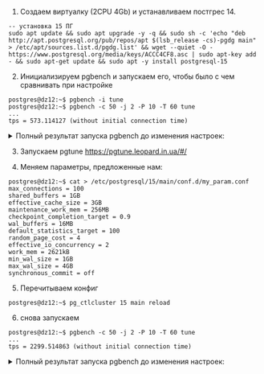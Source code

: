 1. Создаем виртуалку (2CPU 4Gb) и устанавливаем постгрес 14.   
```
-- установка 15 ПГ
sudo apt update && sudo apt upgrade -y -q && sudo sh -c 'echo "deb http://apt.postgresql.org/pub/repos/apt $(lsb_release -cs)-pgdg main" > /etc/apt/sources.list.d/pgdg.list' && wget --quiet -O - https://www.postgresql.org/media/keys/ACCC4CF8.asc | sudo apt-key add - && sudo apt-get update && sudo apt -y install postgresql-15
```

2. Инициализируем pgbench и запускаем его, чтобы было с чем сравнивать при настройке
```
postgres@dz12:~$ pgbench -i tune  
postgres@dz12:~$ pgbench -c 50 -j 2 -P 10 -T 60 tune  
...
tps = 573.114127 (without initial connection time)  
```  
<details>
<summary>Полный результат запуска pgbench до изменения настроек: </summary>  
  
pgbench (15.2 (Ubuntu 15.2-1.pgdg22.04+1))  
starting vacuum...end.  
progress: 10.0 s, 476.8 tps, lat 102.722 ms stddev 119.512, 0 failed  
progress: 20.0 s, 582.2 tps, lat 86.712 ms stddev 96.738, 0 failed  
progress: 30.0 s, 661.8 tps, lat 75.303 ms stddev 69.026, 0 failed  
progress: 40.0 s, 583.8 tps, lat 85.287 ms stddev 85.399, 0 failed  
progress: 50.0 s, 507.1 tps, lat 98.089 ms stddev 100.989, 0 failed  
progress: 60.0 s, 626.0 tps, lat 80.594 ms stddev 94.691, 0 failed  
transaction type: <builtin: TPC-B (sort of)>  
scaling factor: 1  
query mode: simple  
number of clients: 50  
number of threads: 2  
maximum number of tries: 1  
duration: 60 s  
number of transactions actually processed: 34427  
number of failed transactions: 0 (0.000%)  
latency average = 87.124 ms  
latency stddev = 94.567 ms  
initial connection time = 61.261 ms  
tps = 573.114127 (without initial connection time)  
</details>

3. Запускаем pgtune 
https://pgtune.leopard.in.ua/#/

4. Меняем параметры, предложенные нам:  
```
postgres@dz12:~$ cat > /etc/postgresql/15/main/conf.d/my_param.conf
max_connections = 100         
shared_buffers = 1GB
effective_cache_size = 3GB
maintenance_work_mem = 256MB
checkpoint_completion_target = 0.9
wal_buffers = 16MB
default_statistics_target = 100
random_page_cost = 4
effective_io_concurrency = 2
work_mem = 2621kB
min_wal_size = 1GB
max_wal_size = 4GB
synchronous_commit = off
```  
5. Перечитываем конфиг  
```
postgres@dz12:~$ pg_ctlcluster 15 main reload
```
6. снова запускаем  
```
postgres@dz12:~$ pgbench -c 50 -j 2 -P 10 -T 60 tune
...
tps = 2299.514863 (without initial connection time)
```  
<details>
<summary>Полный результат запуска pgbench до изменения настроек: </summary>    
  
pgbench (15.2 (Ubuntu 15.2-1.pgdg22.04+1))
starting vacuum...end.
progress: 10.0 s, 2289.4 tps, lat 21.566 ms stddev 19.693, 0 failed
progress: 20.0 s, 2318.7 tps, lat 21.488 ms stddev 18.765, 0 failed
progress: 30.0 s, 2311.5 tps, lat 21.572 ms stddev 19.417, 0 failed
progress: 40.0 s, 2323.6 tps, lat 21.442 ms stddev 18.338, 0 failed
progress: 50.0 s, 2293.6 tps, lat 21.698 ms stddev 19.473, 0 failed
progress: 60.0 s, 2264.2 tps, lat 22.013 ms stddev 19.217, 0 failed
transaction type: <builtin: TPC-B (sort of)>
scaling factor: 1
query mode: simple
number of clients: 50
number of threads: 2
maximum number of tries: 1
duration: 60 s
number of transactions actually processed: 138059
number of failed transactions: 0 (0.000%)
latency average = 21.648 ms
latency stddev = 19.194 ms
initial connection time = 66.702 ms
tps = 2299.514863 (without initial connection time)

</details>  

  
  
  
  
  
  
